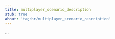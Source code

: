 ```yaml
---
title: multiplayer_scenario_description
stub: true
about: 'tag:hr/multiplayer_scenario_description'
---
```

...
